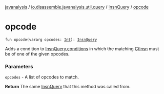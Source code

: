 [javanalysis](../../index.md) / [io.disassemble.javanalysis.util.query](../index.md) / [InsnQuery](index.md) / [opcode](./opcode.md)

# opcode

`fun opcode(vararg opcodes: `[`Int`](https://kotlinlang.org/api/latest/jvm/stdlib/kotlin/-int/index.html)`): `[`InsnQuery`](index.md)

Adds a condition to [InsnQuery.conditions](conditions.md) in which the matching [CtInsn](../../io.disassemble.javanalysis.insn/-ct-insn/index.md) must be of one of the given opcodes.

### Parameters

`opcodes` - A list of opcodes to match.

**Return**
The same [InsnQuery](index.md) that this method was called from.

